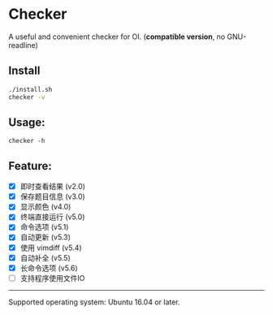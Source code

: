 # Checker
A useful and convenient checker for OI. (**compatible version**, no GNU-readline)

## Install
```bash
./install.sh
checker -v
```

## Usage:
```
checker -h
```

## Feature:
- [x] 即时查看结果 (v2.0)
- [x] 保存题目信息 (v3.0)
- [x] 显示颜色 (v4.0)
- [x] 终端直接运行 (v5.0)
- [x] 命令选项 (v5.1)
- [x] 自动更新 (v5.3)
- [x] 使用 vimdiff (v5.4)
- [x] 自动补全 (v5.5)
- [x] 长命令选项 (v5.6)
- [ ] 支持程序使用文件IO

---
Supported operating system: Ubuntu 16.04 or later.
